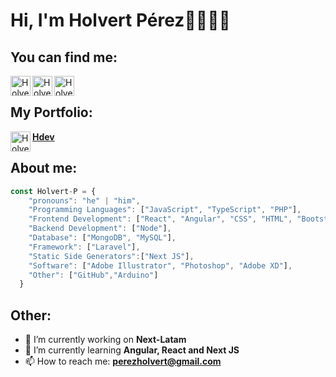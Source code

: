 # Hi, I'm Holvert Pérez👋🧑🏽‍💻

## You can find me:
<p>
  
<a href="https://www.linkedin.com/in/holvert">
<img align="left" alt="Holvert Perez | LinkedIn" width="32px" src="https://user-images.githubusercontent.com/50637750/176962922-660c750c-b7de-47de-bc33-ae514a1e9fee.svg" />
</a>
<a href="https://www.instagram.com/holvertp/">
<img align="left" alt="Holvert Perez | Instagram" width="32px" src="https://user-images.githubusercontent.com/50637750/176964632-433b9836-c961-495d-a150-9c0c651aeca2.svg" />
</a>

<a href="https://www.facebook.com/holvert.perez.1/">
<img align="left" alt="Holvert Perez | Facebook" width="32px" src="https://user-images.githubusercontent.com/50637750/176967826-227a68c2-d29e-4ac1-9107-777698a90e76.svg" />
</a>
</p>  
<br>



## My Portfolio:

<img align="left" alt="Holvert Perez | Portfolio" width="32px" src="https://user-images.githubusercontent.com/50637750/176969016-ff45681a-89fe-431e-ae4f-628b3060a696.svg" />


**[Hdev](https://hdevsportafolio.vercel.app)**


## About me:

```js
const Holvert-P = {
    "pronouns": "he" | "him",
    "Programming Languages": ["JavaScript", "TypeScript", "PHP"],
    "Frontend Development": ["React", "Angular", "CSS", "HTML", "Bootstrap"],
    "Backend Development": ["Node"],
    "Database": ["MongoDB", "MySQL"],
    "Framework": ["Laravel"],
    "Static Side Generators":["Next JS"],
    "Software": ["Adobe Illustrator", "Photoshop", "Adobe XD"],
    "Other": ["GitHub","Arduino"]
  }
```

## Other:

- 🔭 I’m currently working on **Next-Latam**
- 🌱 I’m currently learning **Angular, React and Next JS**
- 📫 How to reach me: **perezholvert@gmail.com**
